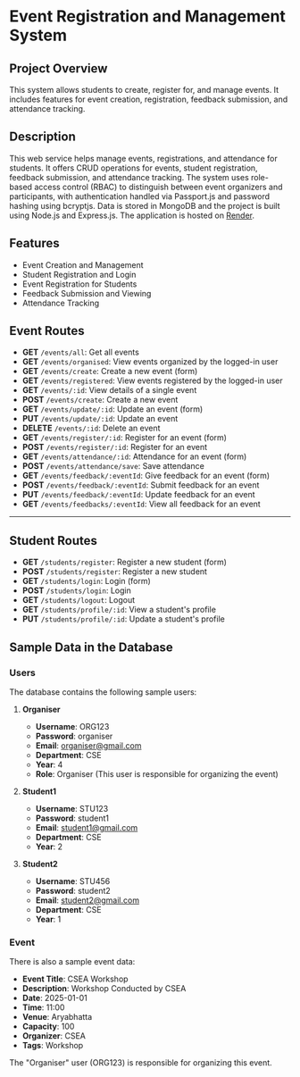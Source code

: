# Event Registration and Management System

## Project Overview
This system allows students to create, register for, and manage events. It includes features for event creation, registration, feedback submission, and attendance tracking.

## Description
This web service helps manage events, registrations, and attendance for students. It offers CRUD operations for events, student registration, feedback submission, and attendance tracking. The system uses role-based access control (RBAC) to distinguish between event organizers and participants, with authentication handled via Passport.js and password hashing using bcryptjs. Data is stored in MongoDB and the project is built using Node.js and Express.js. The application is hosted on [Render](https://event-manager-fjub.onrender.com).



## Features
- Event Creation and Management
- Student Registration and Login
- Event Registration for Students
- Feedback Submission and Viewing
- Attendance Tracking





## Event Routes

- **GET** `/events/all`: Get all events
- **GET** `/events/organised`: View events organized by the logged-in user
- **GET** `/events/create`: Create a new event (form)
- **GET** `/events/registered`: View events registered by the logged-in user
- **GET** `/events/:id`: View details of a single event
- **POST** `/events/create`: Create a new event
- **GET** `/events/update/:id`: Update an event (form)
- **PUT** `/events/update/:id`: Update an event
- **DELETE** `/events/:id`: Delete an event
- **GET** `/events/register/:id`: Register for an event (form)
- **POST** `/events/register/:id`: Register for an event
- **GET** `/events/attendance/:id`: Attendance for an event (form)
- **POST** `/events/attendance/save`: Save attendance
- **GET** `/events/feedback/:eventId`: Give feedback for an event (form)
- **POST** `/events/feedback/:eventId`: Submit feedback for an event
- **PUT** `/events/feedback/:eventId`: Update feedback for an event
- **GET** `/events/feedbacks/:eventId`: View all feedback for an event
---

## Student Routes

- **GET** `/students/register`: Register a new student (form)
- **POST** `/students/register`: Register a new student
- **GET** `/students/login`: Login (form)
- **POST** `/students/login`: Login
- **GET** `/students/logout`: Logout
- **GET** `/students/profile/:id`: View a student's profile
- **PUT** `/students/profile/:id`: Update a student's profile




## Sample Data in the Database

### Users

The database contains the following sample users:

1. **Organiser**
   - **Username**: ORG123
   - **Password**: organiser
   - **Email**: organiser@gmail.com
   - **Department**: CSE
   - **Year**: 4
   - **Role**: Organiser (This user is responsible for organizing the event)

2. **Student1**
   - **Username**: STU123
   - **Password**: student1
   - **Email**: student1@gmail.com
   - **Department**: CSE
   - **Year**: 2

3. **Student2**
   - **Username**: STU456
   - **Password**: student2
   - **Email**: student2@gmail.com
   - **Department**: CSE
   - **Year**: 1

### Event

There is also a sample event data:

- **Event Title**: CSEA Workshop
- **Description**: Workshop Conducted by CSEA
- **Date**: 2025-01-01
- **Time**: 11:00
- **Venue**: Aryabhatta
- **Capacity**: 100
- **Organizer**: CSEA
- **Tags**: Workshop

The "Organiser" user (ORG123) is responsible for organizing this event.

